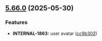 ## [5.66.0](https://github.com/taskany-inc/bricks/compare/v5.65.7...v5.66.0) (2025-05-30)


### Features

* **INTERNAL-1863:** user avatar ([cc9b302](https://github.com/taskany-inc/bricks/commit/cc9b302897f2501c8215c6cf8301e7af9a5f1451))

